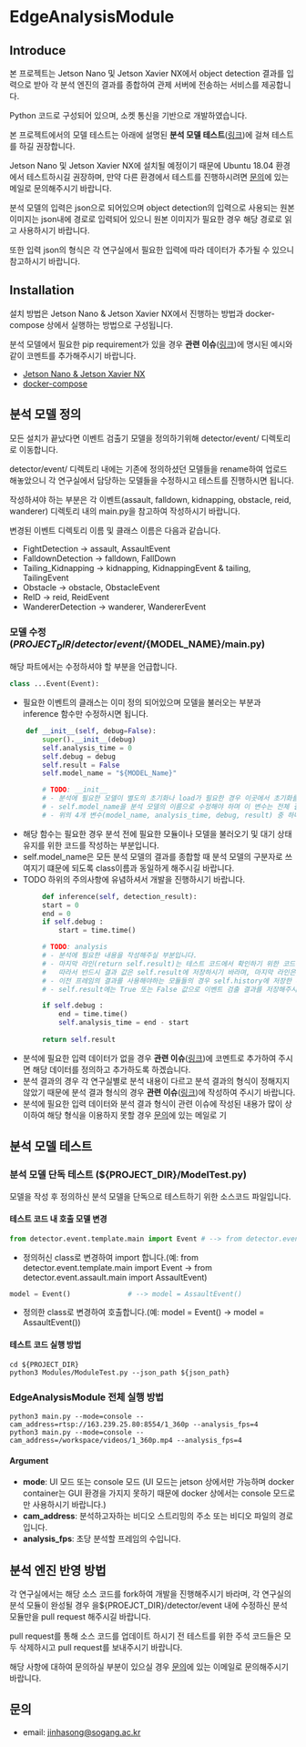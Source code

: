 # EdgeAnalysisModule

## Introduce
본 프로젝트는 Jetson Nano 및 Jetson Xavier NX에서 object detection 결과를 입력으로 받아 각 분석 엔진의 결과를 종합하여 관제 서버에 전송하는 서비스를 제공합니다.

Python 코드로 구성되어 있으며, 소켓 통신을 기반으로 개발하였습니다.

본 프로젝트에서의 모델 테스트는 아래에 설명된 __분석 모델 테스트__([링크](https://github.com/JinhaSong/EdgeAnalysisModule#%EB%B6%84%EC%84%9D-%EB%AA%A8%EB%8D%B8-%ED%85%8C%EC%8A%A4%ED%8A%B8))에 걸쳐 테스트를 하길 권장합니다.

Jetson Nano 및 Jetson Xavier NX에 설치될 예정이기 때문에 Ubuntu 18.04 환경에서 테스트하시길 권장하며, 만약 다른 환경에서 테스트를 진행하시려면 [문의](https://github.com/JinhaSong/EdgeAnalysisModule#%EB%AC%B8%EC%9D%98)에 있는 메일로 문의해주시기 바랍니다.

분석 모델의 입력은 json으로 되어있으며 object detection의 입력으로 사용되는 원본 이미지는 json내에 경로로 입력되어 있으니 원본 이미지가 필요한 경우 해당 경로로 읽고 사용하시기 바랍니다.

또한 입력 json의 형식은 각 연구실에서 필요한 입력에 따라 데이터가 추가될 수 있으니 참고하시기 바랍니다.

## Installation
설치 방법은 Jetson Nano & Jetson Xavier NX에서 진행하는 방법과 docker-compose 상에서 실행하는 방법으로 구성됩니다.

분석 모델에서 필요한 pip requirement가 있을 경우 __관련 이슈__([링크](https://github.com/JinhaSong/EdgeAnalysisModule/issues/1))에 명시된 예시와 같이 코멘트를 추가해주시기 바랍니다. 
 
* [Jetson Nano & Jetson Xavier NX](https://github.com/JinhaSong/EdgeAnalysisModule/blob/master/docs/building_on_jetson.md)
* [docker-compose](https://github.com/JinhaSong/EdgeAnalysisModule/blob/master/docs/build_on_docker-compose.md)

## 분석 모델 정의
모든 설치가 끝났다면 이벤트 검출기 모델을 정의하기위해 detector/event/ 디렉토리로 이동합니다.

detector/event/ 디렉토리 내에는 기존에 정의하셨던 모델들을 rename하여 업로드 해놓았으니 각 연구실에서 담당하는 모델들을 수정하시고 테스트를 진행하시면 됩니다.

작성하셔야 하는 부분은 각 이벤트(assault, falldown, kidnapping, obstacle, reid, wanderer) 디렉토리 내의 main.py을 참고하여 작성하시기 바랍니다.

변경된 이벤트 디렉토리 이름 및 클래스 이름은 다음과 같습니다.
* FightDetection -> assault, AssaultEvent
* FalldownDetection -> falldown, FallDown
* Tailing_Kidnapping -> kidnapping, KidnappingEvent & tailing, TailingEvent
* Obstacle -> obstacle, ObstacleEvent
* ReID -> reid, ReidEvent
* WandererDetection -> wanderer, WandererEvent

### 모델 수정(${PROJECT_DIR}/detector/event/${MODEL_NAME}/main.py)
해당 파트에서는 수정하셔야 할 부분을 언급합니다.
```python
class ...Event(Event):
```
* 필요한 이벤트의 클래스는 이미 정의 되어있으며 모델을 불러오는 부분과 inference 함수만 수정하시면 됩니다.  
```python
    def __init__(self, debug=False):
        super().__init__(debug)
        self.analysis_time = 0
        self.debug = debug
        self.result = False
        self.model_name = "${MODEL_Name}"

        # TODO: __init__
        # - 분석에 필요한 모델이 별도의 초기화나 load가 필요한 경우 이곳에서 초기화를 진행합니다.
        # - self.model_name을 분석 모델의 이름으로 수정해야 하며 이 변수는 전체 결과에서 구분자 역할을 합니다.
        # - 위의 4개 변수(model_name, analysis_time, debug, result) 중 하나라도 삭제하면 동작이 안되니 유의해주시기 바랍니다.
```
* 해당 함수는 필요한 경우 분석 전에 필요한 모듈이나 모델을 불러오기 및 대기 상태 유지를 위한 코드를 작성하는 부분입니다.
* self.model_name은 모든 분석 모델의 결과를 종합할 때 분석 모델의 구분자로 쓰여지기 떄문에 되도록 class이름과 동일하게 해주시길 바랍니다.
* TODO 하위의 주의사항에 유념하셔서 개발을 진행하시기 바랍니다. 

```python
        def inference(self, detection_result):
        start = 0
        end = 0
        if self.debug :
            start = time.time()

        # TODO: analysis
        # - 분석에 필요한 내용을 작성해주실 부분입니다.
        # - 마지막 라인(return self.result)는 테스트 코드에서 확인하기 위한 코드이며 실제로는 thread에서 사용하지 않습니다.
        #   따라서 반드시 결과 값은 self.result에 저장하시기 바라며, 마지막 라인은 변경하지 마시기 바랍니다.
        # - 이전 프레임의 결과를 사용해야하는 모듈들의 경우 self.history에 저장한 후 사용하시기 바랍니다.
        # - self.result에는 True 또는 False 값으로 이벤트 검출 결과를 저장해주시기 바랍니다. 

        if self.debug :
            end = time.time()
            self.analysis_time = end - start
            
        return self.result
```
* 분석에 필요한 입력 데이터가 없을 경우 __관련 이슈__([링크](https://github.com/JinhaSong/EdgeAnalysisModule/issues/2))에 코멘트로 추가하여 주시면 해당 데이터를 정의하고 추가하도록 하겠습니다.
* 분석 결과의 경우 각 연구실별로 분석 내용이 다르고 분석 결과의 형식이 정해지지 않았기 때문에 분석 결과 형식의 경우 __관련 이슈__([링크](https://github.com/JinhaSong/EdgeAnalysisModule/issues/3))에 작성하여 주시기 바랍니다.
* 분석에 필요한 입력 데이터와 분석 결과 형식이 관련 이슈에 작성된 내용가 많이 상이하여 해당 형식을 이용하지 못할 경우 [문의](https://github.com/JinhaSong/EdgeAnalysisModule#%EB%AC%B8%EC%9D%98)에 있는 메일로 기

## 분석 모델 테스트
### 분석 모델 단독 테스트 (${PROJECT_DIR}/ModelTest.py)
모델을 작성 후 정의하신 분석 모델을 단독으로 테스트하기 위한 소스코드 파일입니다.
#### 테스트 코드 내 호출 모델 변경
```python
from detector.event.template.main import Event # --> from detector.event.assault.main import AssaultEvent
```
* 정의허신 class로 변경하여 import 합니다.(예: from detector.event.template.main import Event -> from detector.event.assault.main import AssaultEvent)
```python
model = Event()              # --> model = AssaultEvent()
```
* 정의한 class로 변경하여 호출합니다.(예: model = Event() -> model = AssaultEvent())
#### 테스트 코드 실행 방법
```shell script
cd ${PROJECT_DIR}
python3 Modules/ModuleTest.py --json_path ${json_path}
```
### EdgeAnalysisModule 전체 실행 방법
```shell script
python3 main.py --mode=console --cam_address=rtsp://163.239.25.80:8554/1_360p --analysis_fps=4
python3 main.py --mode=console --cam_address=/workspace/videos/1_360p.mp4 --analysis_fps=4
```
#### Argument
* __mode__: UI 모드 또는 console 모드 (UI 모드는 jetson 상에서만 가능하며 docker container는 GUI 환경을 가지지 못하기 때문에 docker 상에서는 console 모드로만 사용하시기 바랍니다.)
* __cam_address__: 분석하고자하는 비디오 스트리밍의 주소 또는 비디오 파일의 경로 입니다.
* __analysis_fps__: 초당 분석할 프레임의 수입니다.

## 분석 엔진 반영 방법
각 연구실에서는 해당 소스 코드를 fork하여 개발을 진행해주시기 바라며, 각 연구실의 분석 모듈이 완성될 경우 을${PROEJCT_DIR}/detector/event 내에 수정하신 분석 모듈만을 pull request 해주시길 바랍니다.

pull request를 통해 소스 코드를 업데이트 하시기 전 테스트를 위한 주석 코드들은 모두 삭제하시고 pull request를 보내주시기 바랍니다.

해당 사항에 대하여 문의하실 부분이 있으실 경우 [문의](https://github.com/JinhaSong/EdgeAnalysisModule#%EB%AC%B8%EC%9D%98)에 있는 이메일로 문의해주시기 바랍니다.

## 문의
* email: [jinhasong@sogang.ac.kr](jinhasong@sogang.ac.kr)
